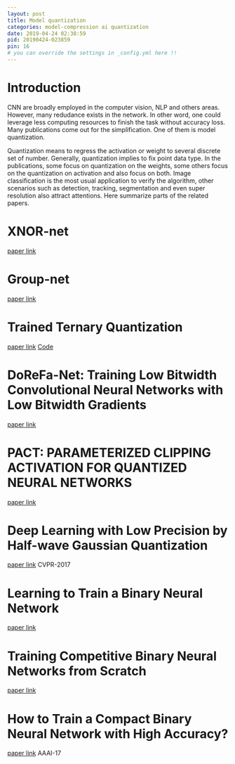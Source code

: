 ```yaml
---
layout: post
title: Model quantization
categories: model-compression ai quantization
date: 2019-04-24 02:38:59
pid: 20190424-023859
pin: 16
# you can override the settings in _config.yml here !!
---
```


# Introduction

CNN are broadly employed in the computer vision, NLP and others areas. However, many redudance exists in the network. In other word, one could leverage less computing resources to finish the task without accuracy loss. Many publications come out for the simplification. One of them is model quantization. 

Quantization means to regress the activation or weight to several discrete set of number. Generally, quantization implies to fix point data type. In the publications, some focus on quantization on the weights, some others focus on the quantization on activation and also focus on both. Image classification is the most usual application to verify the algorithm, other scenarios such as detection, tracking, segmentation and even super resolution also attract attentions. Here summarize parts of the related papers.


# XNOR-net
[paper link](https://arxiv.org/abs/1603.05279)

# Group-net
[paper link](https://arxiv.org/abs/1811.10413)

# Trained Ternary Quantization
[paper link](https://arxiv.org/abs/1612.01064)
[Code](https://github.com/czhu95/ternarynet)

# DoReFa-Net: Training Low Bitwidth Convolutional Neural Networks with Low Bitwidth Gradients
[paper link](https://arxiv.org/pdf/1606.06160)

# PACT: PARAMETERIZED CLIPPING ACTIVATION FOR QUANTIZED NEURAL NETWORKS
[paper link](https://arxiv.org/pdf/1805.06085.pdf)

# Deep Learning with Low Precision by Half-wave Gaussian Quantization
[paper link](http://www.svcl.ucsd.edu/publications/conference/2017/cvpr/hwgq.pdf) CVPR-2017

# Learning to Train a Binary Neural Network
[paper link](https://arxiv.org/pdf/1809.10463.pdf)

# Training Competitive Binary Neural Networks from Scratch
[paper link](https://arxiv.org/pdf/1812.01965.pdf)

# How to Train a Compact Binary Neural Network with High Accuracy?
[paper link](https://pdfs.semanticscholar.org/34da/1cccce1b57372446febbab829e5676df228f.pdf) AAAI-17



